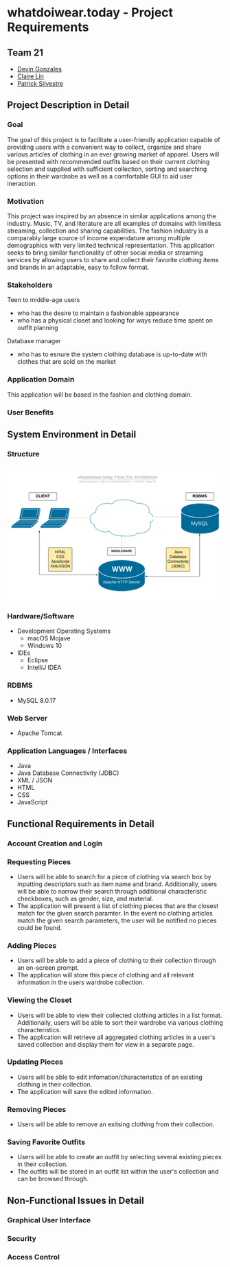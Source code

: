 # whatdoiwear.today - Project Requirements
## Team 21
* [Devin Gonzales](https://github.com/DJGonzales96)
* [Claire Lin](https://github.com/clairelin23)
* [Patrick Silvestre](https://github.com/pjsilvestre)

## Project Description in Detail
### Goal
The goal of this project is to facilitate a user-friendly application capable of providing users with a convenient way to collect, organize and share various articles of clothing in an ever growing market of apparel. Users will be presented with recommended outfits based on their current clothing selection and supplied with sufficient collection, sorting and searching options in their wardrobe as well as a comfortable GUI to aid user ineraction.

### Motivation
This project was inspired by an absence in similar applications among the industry. Music, TV, and literature are all examples of domains with limitless streaming, collection and sharing capabilities. The fashion industry is a comparably large source of income expendature among multiple demographics with very limited technical representation. This application seeks to bring similar functionality of other social media or streaming services by allowing users to share and collect their favorite clothing items and brands in an adaptable, easy to follow format.

### Stakeholders
Teen to middle-age users
* who has the desire to maintain a fashionable appearance
* who has a physical closet and looking for ways reduce time spent on outfit planning 

Database manager 
* who has to esnure the system clothing database is up-to-date with clothes that are sold on the market



### Application Domain
This application will be based in the fashion and clothing domain. 

### User Benefits


## System Environment in Detail
### Structure
![Three-tier architecture diagram](./images/three-tier-architecture.png)

### Hardware/Software
* Development Operating Systems
  * macOS Mojave
  * Windows 10
* IDEs
  * Eclipse
  * IntelliJ IDEA

### RDBMS
* MySQL 8.0.17

### Web Server
* Apache Tomcat

### Application Languages / Interfaces
* Java
* Java Database Connectivity (JDBC)
* XML / JSON
* HTML
* CSS
* JavaScript


## Functional Requirements in Detail
### Account Creation and Login


### Requesting Pieces
* Users will be able to search for a piece of clothing via search box by inputting descriptors such as item name and brand. Additionally, users will be able to narrow their search through additional characteristic checkboxes, such as gender, size, and material.
* The application will present a list of clothing pieces that are the closest match for the given search paramter. In the event no clothing articles match the given search parameters, the user will be notified no pieces could be found.

### Adding Pieces
* Users will be able to add a piece of clothing to their collection through an on-screen prompt.
* The application will store this piece of clothing and all relevant information in the users wardrobe collection.

### Viewing the Closet
* Users will be able to view their collected clothing articles in a list format. Additionally, users will be able to sort their wardrobe via various clothing characteristics. 
* The application will retrieve all aggregated clothing articles in a user's saved collection and display them for view in a separate page. 

### Updating Pieces
* Users will be able to edit infomation/characteristics of an existing clothing in their collection.
* The application will save the edited information.


### Removing Pieces
* Users will be able to remove an exitsing clothing from their collection. 


### Saving Favorite Outfits
* Users will be able to create an outfit by selecting several existing pieces in their collection. 
* The outfits will be stored in an outfit list within the user's collection and can be browsed through. 


## Non-Functional Issues in Detail
### Graphical User Interface


### Security


### Access Control

